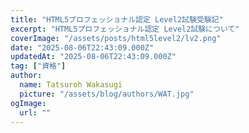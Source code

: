 ```yaml
---
title: "HTML5プロフェッショナル認定 Level2試験受験記"
excerpt: "HTML5プロフェッショナル認定 Level2試験について"
coverImage: "/assets/posts/html5level2/lv2.png"
date: "2025-08-06T22:43:09.000Z"
updatedAt: "2025-08-06T22:43:09.000Z"
tag: ["資格"]
author:
  name: Tatsuroh Wakasugi
  picture: "/assets/blog/authors/WAT.jpg"
ogImage:
  url: ""
---
```

